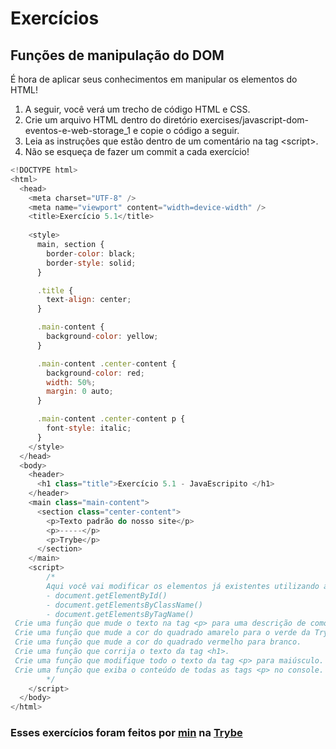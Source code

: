 # Exercícios

## Funções de manipulação do DOM

É hora de aplicar seus conhecimentos em manipular os elementos do HTML!
1. A seguir, você verá um trecho de código HTML e CSS.
2. Crie um arquivo HTML dentro do diretório exercises/javascript-dom-eventos-e-web-storage_1 e copie o código a seguir.
3. Leia as instruções que estão dentro de um comentário na tag \<script\>.
4. Não se esqueça de fazer um commit a cada exercício!

```javascript
<!DOCTYPE html>
<html>
  <head>
    <meta charset="UTF-8" />
    <meta name="viewport" content="width=device-width" />
    <title>Exercício 5.1</title>
    
    <style>
      main, section {
        border-color: black;
        border-style: solid;
      }

      .title {
        text-align: center;
      }

      .main-content {
        background-color: yellow;
      }

      .main-content .center-content {
        background-color: red;
        width: 50%;
        margin: 0 auto;
      }

      .main-content .center-content p {
        font-style: italic;
      }
    </style>
  </head>
  <body>
    <header> 
      <h1 class="title">Exercício 5.1 - JavaEscripito </h1>
    </header>    
    <main class="main-content">
      <section class="center-content">
        <p>Texto padrão do nosso site</p>
        <p>-----</p>
        <p>Trybe</p>
      </section>
    </main>
    <script>
        /*
        Aqui você vai modificar os elementos já existentes utilizando apenas as funções:
        - document.getElementById()
        - document.getElementsByClassName()
        - document.getElementsByTagName()
 Crie uma função que mude o texto na tag <p> para uma descrição de como você se vê daqui a 2 anos. (Não gaste tempo pensando no texto e sim realizando o exercício)
 Crie uma função que mude a cor do quadrado amarelo para o verde da Trybe (rgb(76,164,109)).
 Crie uma função que mude a cor do quadrado vermelho para branco.
 Crie uma função que corrija o texto da tag <h1>.
 Crie uma função que modifique todo o texto da tag <p> para maiúsculo.
 Crie uma função que exiba o conteúdo de todas as tags <p> no console.
        */
    </script>
  </body>
</html>
```

### Esses exercícios foram feitos por [min](https://www.linkedin.com/in/jonathanrei5/) na [Trybe](https://www.betrybe.com/)
